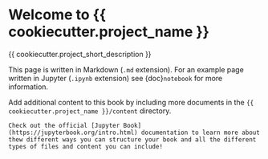 # Welcome to {{ cookiecutter.project_name }}

{{ cookiecutter.project_short_description }}

This page is written in Markdown (`.md` extension). For an example page written in Jupyter (`.ipynb` extension) see {doc}`notebook` for more information. 

Add additional content to this book by including more documents in the `{{ cookiecutter.project_name }}/content` directory. 

```{tip}
Check out the official [Jupyter Book](https://jupyterbook.org/intro.html) documentation to learn more about thew different ways you can structure your book and all the different types of files and content you can include!
```
